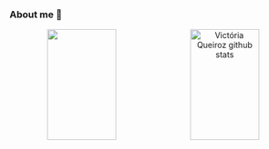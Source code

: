 ### About me 👋

<div align="center">
 <img width="49%" height="195px" src="https://github-readme-stats.vercel.app/api/top-langs/?username=victoriaxq&layout=compact&hide_border=true&title_color=ff91a4&text_color=ff91a4&bg_color=0d1117" />
 
<img width="49%" height="195px" src="https://github-readme-stats.vercel.app/api?username=victoriaxq&show_icons=true&count_private=true&hide_border=true&title_color=ff91a4&icon_color=ff91a4&text_color=c9d1d9&bg_color=0d1117" alt="Victória Queiroz github stats" /> 
</div>
  
